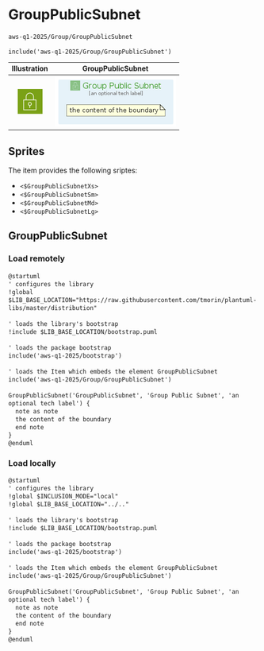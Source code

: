 # GroupPublicSubnet


```text
aws-q1-2025/Group/GroupPublicSubnet
```

```text
include('aws-q1-2025/Group/GroupPublicSubnet')
```



| Illustration | GroupPublicSubnet |
| :---: | :---: |
| ![illustration for Illustration](../../aws-q1-2025/Resource/GroupIcons/PublicSubnet.png) | ![illustration for GroupPublicSubnet](../../aws-q1-2025/Group/GroupPublicSubnet.Local.png) |



## Sprites
The item provides the following sriptes:

- `<$GroupPublicSubnetXs>`
- `<$GroupPublicSubnetSm>`
- `<$GroupPublicSubnetMd>`
- `<$GroupPublicSubnetLg>`





## GroupPublicSubnet

### Load remotely
```plantuml
@startuml
' configures the library
!global $LIB_BASE_LOCATION="https://raw.githubusercontent.com/tmorin/plantuml-libs/master/distribution"

' loads the library's bootstrap
!include $LIB_BASE_LOCATION/bootstrap.puml

' loads the package bootstrap
include('aws-q1-2025/bootstrap')

' loads the Item which embeds the element GroupPublicSubnet
include('aws-q1-2025/Group/GroupPublicSubnet')

GroupPublicSubnet('GroupPublicSubnet', 'Group Public Subnet', 'an optional tech label') {
  note as note
  the content of the boundary
  end note
}
@enduml
```

### Load locally
```plantuml
@startuml
' configures the library
!global $INCLUSION_MODE="local"
!global $LIB_BASE_LOCATION="../.."

' loads the library's bootstrap
!include $LIB_BASE_LOCATION/bootstrap.puml

' loads the package bootstrap
include('aws-q1-2025/bootstrap')

' loads the Item which embeds the element GroupPublicSubnet
include('aws-q1-2025/Group/GroupPublicSubnet')

GroupPublicSubnet('GroupPublicSubnet', 'Group Public Subnet', 'an optional tech label') {
  note as note
  the content of the boundary
  end note
}
@enduml
```

